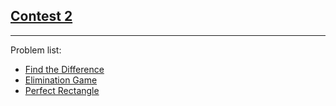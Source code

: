 <h2><a href="https://leetcode.com/contest/leetcode-weekly-contest-2/">Contest 2</a></h2>
<hr>
<p>
Problem list:
<ul>
<li><a href="./find_the_difference.md">Find the Difference</a></li>
<li><a href="./elimination_game.md">Elimination Game</a></li>
<li><a href="./perfect_rectangle.md">Perfect Rectangle</a></li>
</ul>
</p>
